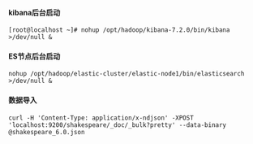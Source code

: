 #### kibana后台启动

````shell script
[root@localhost ~]# nohup /opt/hadoop/kibana-7.2.0/bin/kibana >/dev/null &
````

#### ES节点后台启动

````shell script
nohup /opt/hadoop/elastic-cluster/elastic-node1/bin/elasticsearch >/dev/null &
````

#### 数据导入

````shell script
curl -H 'Content-Type: application/x-ndjson' -XPOST 'localhost:9200/shakespeare/_doc/_bulk?pretty' --data-binary @shakespeare_6.0.json
````

